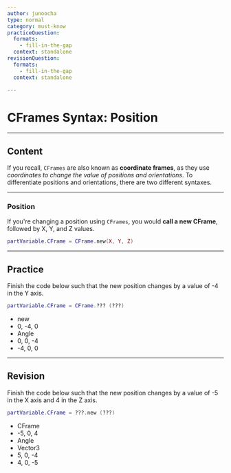 ```yaml
---
author: junoocha
type: normal
category: must-know
practiceQuestion:
  formats:
    - fill-in-the-gap
  context: standalone
revisionQuestion:
  formats:
    - fill-in-the-gap
  context: standalone

---
```


# CFrames Syntax: Position
---

## Content
If you recall, `CFrames` are also known as **coordinate frames**, as they use *coordinates to change the value of positions and orientations*. To differentiate positions and orientations, there are two different syntaxes.

---

### Position
If you're changing a position using `CFrames`, you would **call a new CFrame**, followed by X, Y, and Z values.

```lua
partVariable.CFrame = CFrame.new(X, Y, Z)
```
---

## Practice
Finish the code below such that the new position changes by a value of -4 in the Y axis.
```lua
partVariable.CFrame = CFrame.??? (???)
```

- new
- 0, -4, 0
- Angle
- 0, 0, -4
- -4, 0, 0
---

## Revision
Finish the code below such that the new position changes by a value of -5 in the X axis and 4 in the Z axis.
```lua
partVariable.CFrame = ???.new (???)
```

- CFrame
- -5, 0, 4
- Angle
- Vector3
- 5, 0, -4
- 4, 0, -5